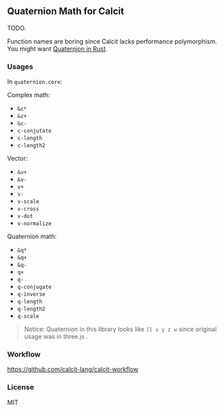 ## Quaternion Math for Calcit

TODO.

Function names are boring since Calcit lacks performance polymorphism. You might want [Quaternion in Rust](https://github.com/Quatrefoil-GL/quaternions/).

### Usages

In `quaternion.core`:

Complex math:

- `&c*`
- `&c+`
- `&c-`
- `c-conjutate`
- `c-length`
- `c-length2`

Vector:

- `&v+`
- `&v-`
- `v+`
- `v-`
- `v-scale`
- `v-cross`
- `v-dot`
- `v-normalize`

Quaternion math:

- `&q*`
- `&q+`
- `&q-`
- `q+`
- `q-`
- `q-conjugate`
- `q-inverse`
- `q-length`
- `q-length2`
- `q-scale`

> Notice: Quaternion in this library looks like `[] x y z w` since original usage was in three.js .

### Workflow

https://github.com/calcit-lang/calcit-workflow

### License

MIT
